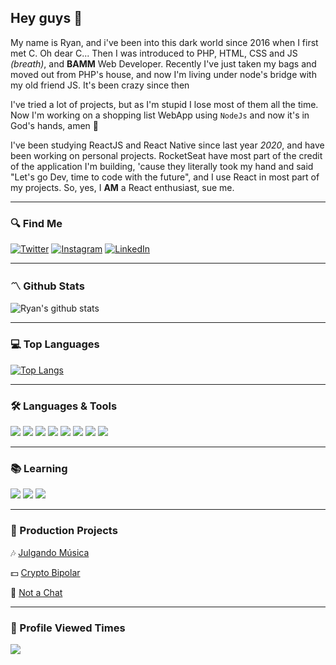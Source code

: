 ## Hey guys 👋

My name is Ryan, and i've been into this dark world since 2016 when I first met C. Oh dear C...
Then I was introduced to PHP, HTML, CSS and JS _(breath)_, and **BAMM** Web Developer.
Recently I've just taken my bags and moved out from PHP's house, and now I'm living under node's bridge with my old friend JS. It's been crazy since then

I've tried a lot of projects, but as I'm stupid I lose most of them all the time. Now I'm working on a shopping list WebApp using `NodeJs` and now it's in God's hands, amen 🙏

I've been studying ReactJS and React Native since last year _2020_, and have been working on personal projects. RocketSeat have most part of the credit of the application I'm building, 'cause they literally took my hand and said "Let's go Dev, time to code with the future", and I use React in most part of my projects. So, yes, I **AM** a React enthusiast, sue me.

---
### 🔍 Find Me

[![Twitter](https://img.shields.io/badge/Twitter-_-informational?style=for-the-badge&logo=twitter&logoWidth=45&labelColor=1DA1F2&logoColor=white&color=1DA1F2)](https://twitter.com/ryanfmattos)
[![Instagram](https://img.shields.io/badge/Instagram-_-informational?style=for-the-badge&logo=instagram&logoWidth=45&labelColor=E1306C&logoColor=white&color=E1306C)](https://www.instagram.com/ryan.fmattos/)
[![LinkedIn](https://img.shields.io/badge/linkedin-_-informational?style=for-the-badge&logo=linkedin&logoWidth=45&labelColor=0072b1&logoColor=white&color=0072b1)](https://www.linkedin.com/in/ryan-mattos/)

---

### 〽️ Github Stats

![Ryan's github stats](https://github-readme-stats.vercel.app/api?username=ryanmattos&theme=blueberry&show_icons=true&hide_title=true)

---

### 💻 Top Languages
[![Top Langs](https://github-readme-stats.vercel.app/api/top-langs/?username=ryanmattos&layout=compact&theme=blueberry&hide_title=true)](https://github.com/ryanmattos/github-readme-stats)

---

### 🛠 Languages & Tools
![](https://img.shields.io/badge/Code_Editor-VS_Code-informational?style=for-the-badge&logo=visual-studio-code&labelColor=242938&logoColor=white&color=24a87c)
![](https://img.shields.io/badge/Platform-Node.js-informational?style=for-the-badge&logo=node.js&labelColor=242938&logoColor=white&color=24a87c)
![](https://img.shields.io/badge/Framework-React-informational?style=for-the-badge&logo=react&labelColor=242938&logoColor=white&color=24a87c)
![](https://img.shields.io/badge/Framework-React_Native-informational?style=for-the-badge&logo=react&labelColor=242938&logoColor=white&color=24a87c)
![](https://img.shields.io/badge/Language-PHP-informational?style=for-the-badge&logo=php&labelColor=242938&logoColor=white&color=24a87c)
![](https://img.shields.io/badge/Language-JavaScript-informational?style=for-the-badge&logo=javascript&labelColor=242938&logoColor=white&color=24a87c)
![](https://img.shields.io/badge/Language-Python-informational?style=for-the-badge&logo=python&labelColor=242938&logoColor=white&color=24a87c)
![](https://img.shields.io/badge/Language-C-informational?style=for-the-badge&logo=c&labelColor=242938&logoColor=white&color=24a87c)

---

### 📚 Learning
![](https://img.shields.io/badge/API_Rest-Java-informational?style=for-the-badge&logo=java&labelColor=242938&logoColor=white&color=24a87c)
![](https://img.shields.io/badge/Framework-Angular-informational?style=for-the-badge&logo=angular&labelColor=242938&logoColor=white&color=24a87c)
![](https://img.shields.io/badge/Framework-Bootstrap-informational?style=for-the-badge&logo=bootstrap&labelColor=242938&logoColor=white&color=24a87c)

---

### 🔧 Production Projects
🎶 [Julgando Música](https://julgando-musica.vercel.app/ "Julgando Música App")

💵 [Crypto Bipolar](https://twitter.com/cryptobipolar_)

👀 [Not a Chat](https://not-a-chat.vercel.app/)

---

### 🔮 Profile Viewed Times
![](https://komarev.com/ghpvc/?username=ryanmattos&style=flat-square&color=24a87c&label=Views)
